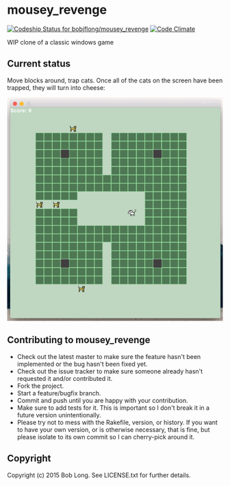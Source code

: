 # mousey_revenge

[ ![Codeship Status for bobjflong/mousey_revenge](https://codeship.com/projects/aca1c880-f04d-0132-df32-4aa3675e9bc5/status?branch=master)](https://codeship.com/projects/84595) [![Code Climate](https://codeclimate.com/github/bobjflong/mousey_revenge/badges/gpa.svg)](https://codeclimate.com/github/bobjflong/mousey_revenge)

WIP clone of a classic windows game

## Current status

Move blocks around, trap cats. Once all of the cats on the screen have
been trapped, they will turn into cheese:

<img src="https://raw.githubusercontent.com/bobjflong/mousey_revenge/master/wip.gif" />

## Contributing to mousey_revenge

- Check out the latest master to make sure the feature hasn't been implemented or the bug hasn't been fixed yet.
- Check out the issue tracker to make sure someone already hasn't requested it and/or contributed it.
- Fork the project.
- Start a feature/bugfix branch.
- Commit and push until you are happy with your contribution.
- Make sure to add tests for it. This is important so I don't break it in a future version unintentionally.
- Please try not to mess with the Rakefile, version, or history. If you want to have your own version, or is otherwise necessary, that is fine, but please isolate to its own commit so I can cherry-pick around it.

## Copyright

Copyright (c) 2015 Bob Long. See LICENSE.txt for
further details.
